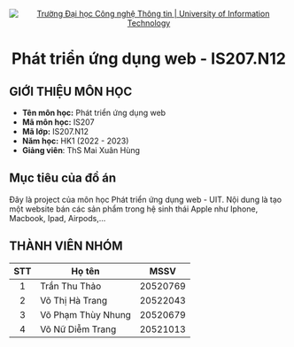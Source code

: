 <!-- Banner -->
<p align="center">
  <a href="https://www.uit.edu.vn/" title="Trường Đại học Công nghệ Thông tin" style="border: none;">
    <img src="https://i.imgur.com/WmMnSRt.png" alt="Trường Đại học Công nghệ Thông tin | University of Information Technology">
  </a>
</p>

<h1 align="center"><b>Phát triển ứng dụng web - IS207.N12</b></h>

## GIỚI THIỆU MÔN HỌC

- **Tên môn học:** Phát triển ứng dụng web
- **Mã môn học:** IS207
- **Mã lớp:** IS207.N12
- **Năm học:** HK1 (2022 - 2023)
- **Giảng viên**: ThS Mai Xuân Hùng

<!-- ABOUT THE PROJECT -->

## <h2 id="muctieu">Mục tiêu của đồ án</h2>

Đây là project của môn học Phát triển ứng dụng web - UIT. Nội dung là tạo một website bán các sản phẩm trong hệ sinh thái Apple như Iphone, Macbook, Ipad, Airpods,...

## THÀNH VIÊN NHÓM

| STT | Họ tên             | MSSV     |
| :-: | ------------------ | -------- |
|  1  | Trần Thu Thảo      | 20520769 |
|  2  | Võ Thị Hà Trang    | 20522043 |
|  3  | Võ Phạm Thùy Nhung | 20520679 |
|  4  | Võ Nữ Diễm Trang   | 20521013 |

